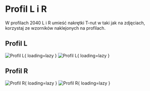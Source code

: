 # Profil L i R

W profilach 2040 L i R umieść nakrętki T-nut w taki jak na zdjęciach, korzystaj ze wzorników naklejonych na profilach.

## Profil L

![Profil L](/MkDocsTest/resources/step2.69.webp){ loading=lazy }
![Profil L](/MkDocsTest/resources/step2.70.webp){ loading=lazy }

## Profil R

![Profil R](/MkDocsTest/resources/step2.71.webp){ loading=lazy }
![Profil R](/MkDocsTest/resources/step2.72.webp){ loading=lazy }